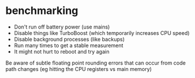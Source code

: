 # benchmarking

* Don't run off battery power (use mains)
* Disable things like TurboBoost (which temporarily increases CPU speed)
* Disable background processes (like backups)
* Run many times to get a stable measurement
* It might not hurt to reboot and try again

Be aware of subtle floating point rounding errors that can occur from code path
changes (eg hitting the CPU registers vs main memory)
